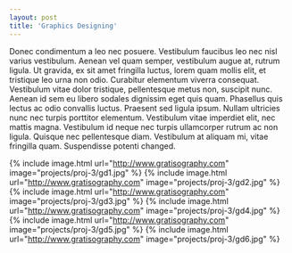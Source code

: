 ```yaml
---
layout: post
title: 'Graphics Designing'
---
```


Donec condimentum a leo nec posuere. Vestibulum faucibus leo nec nisl varius vestibulum. Aenean vel quam semper, vestibulum augue at, rutrum ligula. Ut gravida, ex sit amet fringilla luctus, lorem quam mollis elit, et tristique leo urna non odio. Curabitur elementum viverra consequat. Vestibulum vitae dolor tristique, pellentesque metus non, suscipit nunc. Aenean id sem eu libero sodales dignissim eget quis quam. Phasellus quis lectus ac odio convallis luctus. Praesent sed ligula ipsum. Nullam ultricies nunc nec turpis porttitor elementum. Vestibulum vitae imperdiet elit, nec mattis magna. Vestibulum id neque nec turpis ullamcorper rutrum ac non ligula. Quisque nec pellentesque diam. Vestibulum at aliquam mi, vitae fringilla quam. Suspendisse potenti changed.

{% include image.html url="http://www.gratisography.com" image="projects/proj-3/gd1.jpg" %}
{% include image.html url="http://www.gratisography.com" image="projects/proj-3/gd2.jpg" %}
{% include image.html url="http://www.gratisography.com" image="projects/proj-3/gd3.jpg" %}
{% include image.html url="http://www.gratisography.com" image="projects/proj-3/gd4.jpg" %}
{% include image.html url="http://www.gratisography.com" image="projects/proj-3/gd5.jpg" %}
{% include image.html url="http://www.gratisography.com" image="projects/proj-3/gd6.jpg" %}
